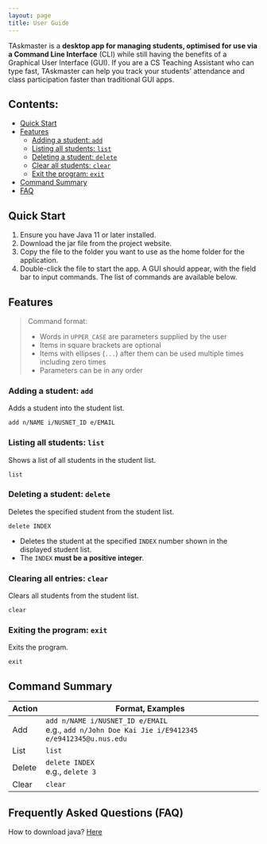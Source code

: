 ```yaml
---
layout: page
title: User Guide
---
```


TAskmaster is a **desktop app for managing students, optimised for use via a Command Line Interface** (CLI) while still having the benefits of a Graphical User Interface (GUI). If you are a CS Teaching Assistant who can type fast, TAskmaster can help you track your students' attendance and class participation faster than traditional GUI apps.

## Contents:
- [Quick Start](#Quick-Start "Goto Quick Start")
- [Features](#Features "Goto Features")
    - [Adding a student: `add`](#Adding-a-student-add "Goto Adding-a-student-add")
    - [Listing all students: `list`](#Listing-all-students-list "Goto Listing-all-students-list")
    - [Deleting a student: `delete`](#Deleting-a-student-delete "Goto Deleting-a-student-delete")
    - [Clear all students: `clear`](#Clearing-all-entries-clear "Goto Clearing-all-entries-clear")
    - [Exit the program: `exit`](#Exiting-the-program-exit "Goto Exiting-the-program-exit")
- [Command Summary](#Command-Summary "Goto Command-Summary")
- [FAQ](#Frequently-Asked-Questions-FAQ "Goto Frequently-Asked-Questions-FAQ")

## Quick Start
1. Ensure you have Java 11 or later installed.
2. Download the jar file from the project website.
3. Copy the file to the folder you want to use as the home folder for the application.
4. Double-click the file to start the app. A GUI should appear, with the field bar to input commands. The list of commands are available below.


## Features
> Command format:
> - Words in `UPPER_CASE` are parameters supplied by the user
> - Items in square brackets are optional
> - Items with ellipses (`...`) after them can be used multiple times including zero times
> - Parameters can be in any order

### Adding a student: `add`
Adds a student into the student list.
```
add n/NAME i/NUSNET_ID e/EMAIL
```

### Listing all students: `list`
Shows a list of all students in the student list.
```
list
```

### Deleting a student: `delete`
Deletes the specified student from the student list.
```
delete INDEX
```
- Deletes the student at the specified `INDEX` number shown in the displayed student list.
- The `INDEX` **must be a positive integer**.

### Clearing all entries: `clear`
Clears all students from the student list.
```
clear
```

### Exiting the program: `exit`
Exits the program.
```
exit
```

## Command Summary
| Action | Format, Examples                                                                                        |
|--------|---------------------------------------------------------------------------------------------------------|
| Add    | ```add n/NAME i/NUSNET_ID e/EMAIL``` <br>e.g., ```add n/John Doe Kai Jie i/E9412345 e/e9412345@u.nus.edu``` |
| List   | ```list```                                                                                              |
| Delete | ```delete INDEX``` <br> e.g., ```delete 3```                                                                 |
| Clear  | ```clear```                                                                                             |

## Frequently Asked Questions (FAQ)
How to download java? [Here](https://lmgtfy.com/?q=how+to+download+java)